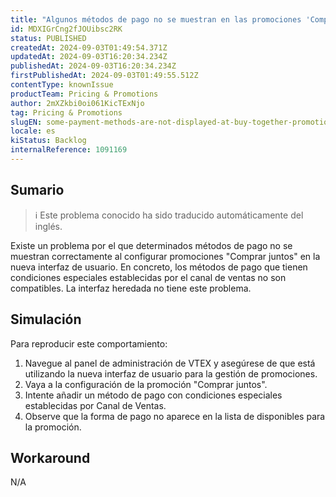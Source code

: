 ```yaml
---
title: "Algunos métodos de pago no se muestran en las promociones 'Comprar juntos' de la nueva interfaz de usuario."
id: MDXIGrCng2fJOUibsc2RK
status: PUBLISHED
createdAt: 2024-09-03T01:49:54.371Z
updatedAt: 2024-09-03T16:20:34.234Z
publishedAt: 2024-09-03T16:20:34.234Z
firstPublishedAt: 2024-09-03T01:49:55.512Z
contentType: knownIssue
productTeam: Pricing & Promotions
author: 2mXZkbi0oi061KicTExNjo
tag: Pricing & Promotions
slugEN: some-payment-methods-are-not-displayed-at-buy-together-promotions-on-the-new-ui
locale: es
kiStatus: Backlog
internalReference: 1091169
---
```


## Sumario

>ℹ️ Este problema conocido ha sido traducido automáticamente del inglés.


Existe un problema por el que determinados métodos de pago no se muestran correctamente al configurar promociones "Comprar juntos" en la nueva interfaz de usuario. En concreto, los métodos de pago que tienen condiciones especiales establecidas por el canal de ventas no son compatibles. La interfaz heredada no tiene este problema.



## Simulación


Para reproducir este comportamiento:

1. Navegue al panel de administración de VTEX y asegúrese de que está utilizando la nueva interfaz de usuario para la gestión de promociones.
2. Vaya a la configuración de la promoción "Comprar juntos".
3. Intente añadir un método de pago con condiciones especiales establecidas por Canal de Ventas.
4. Observe que la forma de pago no aparece en la lista de disponibles para la promoción.



## Workaround


N/A





